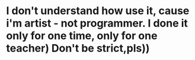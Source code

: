 # I don't understand how use it, cause i'm artist - not programmer. I done it only for one time, only for one teacher) Don't be strict,pls))
